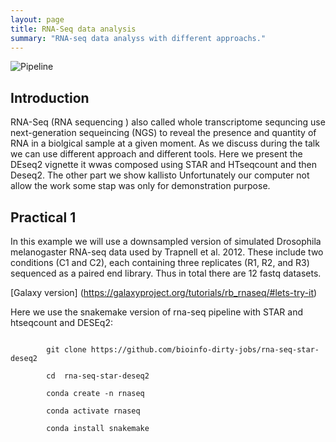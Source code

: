 ```yaml
---
layout: page
title: RNA-Seq data analysis
summary: "RNA-seq data analyss with different approachs."
---
```


![Pipeline]({{site.url}}/images/pipeline.jpg)

## Introduction

RNA-Seq (RNA sequencing ) also called whole transcriptome sequncing  use next-generation sequeincing (NGS)  to reveal the presence and quantity of RNA in a biolgical sample at a given moment.
As we discuss during the talk we can use different approach and different  tools. Here we present the  DEseq2 vignette  it wwas composed using STAR and HTseqcount and then Deseq2. The other part we show kallisto
Unfortunately our computer not allow the work some stap was only for demonstration purpose.


## Practical 1



In this example we will use a downsampled version of simulated Drosophila melanogaster RNA-seq data used by Trapnell et al. 2012. These include two conditions (C1 and C2), each containing three replicates (R1, R2, and R3) sequenced as a paired end library. Thus in total there are 12 fastq datasets.  



[Galaxy version] (https://galaxyproject.org/tutorials/rb_rnaseq/#lets-try-it)


Here we use  the snakemake  version of rna-seq pipeline with  STAR and  htseqcount and DESEq2:

```

		git clone https://github.com/bioinfo-dirty-jobs/rna-seq-star-deseq2

		cd  rna-seq-star-deseq2

		conda create -n rnaseq

		conda activate rnaseq

		conda install snakemake

		
```